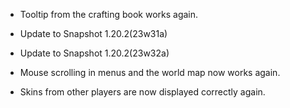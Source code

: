 - Tooltip from the crafting book works again.
- Update to Snapshot 1.20.2(23w31a)

- Update to Snapshot 1.20.2(23w32a)
- Mouse scrolling in menus and the world map now works again.
- Skins from other players are now displayed correctly again.